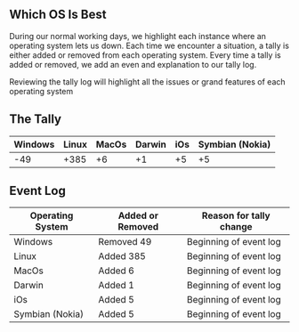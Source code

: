## Which OS Is Best

During our normal working days, we highlight each instance where an operating system lets us down. Each time we encounter a situation, a tally is either added or removed from each operating system. Every time a tally is added or removed, we add an even and explanation to our tally log. 

Reviewing the tally log will highlight all the issues or grand features of each operating system

## The Tally

| Windows | Linux | MacOs | Darwin | iOs | Symbian (Nokia) |
| ------- | ----- | ----- | ------ | --- | --------------- |
|     -49 |  +385 |    +6 |     +1 |  +5 |              +5 |

## Event Log

| Operating System | Added or Removed | Reason for tally change |
| ---------------- | ---------------- | ----------------------- |
| Windows          | Removed       49 | Beginning of event log  |
| Linux            | Added        385 | Beginning of event log  |
| MacOs            | Added          6 | Beginning of event log  |
| Darwin           | Added          1 | Beginning of event log  |
| iOs              | Added          5 | Beginning of event log  |
| Symbian (Nokia)  | Added          5 | Beginning of event log  |
